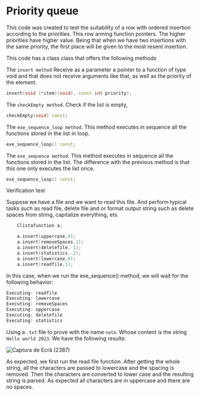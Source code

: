 # Priority queue

This code was created to test the suitability of a row with ordered insertion according to the priorities. This row arming function pointers. The higher priorities have higher value. Being that when we have two insertions with the same priority, the first place will be given to the most resent insertion.

This code has a class class that offers the following methods

The ``insert method`` Receive as a parameter a pointer to a function of type void and that does not receive arguments like that, as well as the priority of the element.
```cpp
insert(void (*item)(void), const int priority);
```

The ``checkEmpty method``. Check if the list is empty,
```cpp
checkEmpty(void) const;
```

The ``exe_sequence_loop method``. This method executes in sequence all the functions stored in the list in loop.
```cpp
exe_sequence_loop() const;
```

The ``exe_sequence method``. This method executes in sequence all the functions stored in the list. The difference with the previous method is that this one only executes the list once.
```cpp
exe_sequence_loop() const;
```

Verification test

Suppose we have a file and we want to read this file. And perform typical tasks such as read file, delete file and or format output string such as delete spaces from string, capitalize everything, ets.
```c
    Clistafunction a;

    a.insert(uppercase,0);
    a.insert(removeSpaces,1);
    a.insert(deletefile,-1);
    a.insert(statistics,-2);
    a.insert(lowercase,0);
    a.insert(readfile,1);
```

In this case, when we run the exe_sequence() method, we will wait for the following behavior:

```cpp
Executing: readfile
Executing: lowercase
Executing: removeSpaces
Executing: uppercase
Executing: deletefile
Executing: statistics
```

Using a ``.txt`` file to prove with the name ``note``. Whose content is the string ``Hello world 2023``. We have the following results:

![Captura de Ecrã (2387)](https://github.com/AguilaDavid/priority_queue/assets/125582704/b28cd653-87a0-4da7-b93b-09471c76cfa5)

As expected, we first run the read file function. After getting the whole string, all the characters are passed to lowercase and the spacing is removed. Then the characters are converted to lower case and the resulting string is parsed. As expected all characters are in uppercase and there are no spaces.

